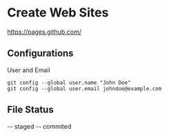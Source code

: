 # Create Web Sites 

https://pages.github.com/

## Configurations

User and Email

```
git config --global user.name "John Doe"
git config --global user.email johndoe@example.com
```

## File Status

-- staged
-- commited
